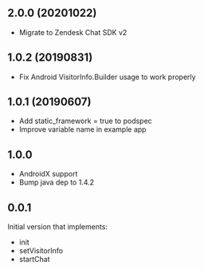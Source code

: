 ## 2.0.0 (20201022)

* Migrate to Zendesk Chat SDK v2

## 1.0.2 (20190831)

* Fix Android VisitorInfo.Builder usage to work properly

## 1.0.1 (20190607)

* Add static_framework = true to podspec
* Improve variable name in example app

## 1.0.0

* AndroidX support
* Bump java dep to 1.4.2

## 0.0.1

Initial version that implements:
 * init
 * setVisitorInfo
 * startChat
